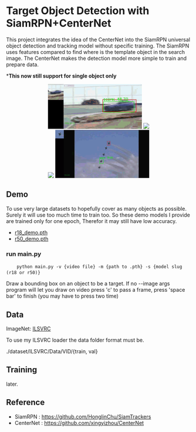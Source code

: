 <h1>Target Object Detection with SiamRPN+CenterNet</h1>

This project integrates the idea of the CenterNet into the SiamRPN universal 
object detection and tracking model without specific training. The SiamRPN uses 
features compared to find where is the template object in the search image. 
The CenterNet makes the detection model more simple to train and prepare data.

***This now still support for single object only**

<div align="center">
    <img src="images/test-1.gif" width="256">
    <img src="images/test-2.gif" width="256"><br>
    <img src="images/test-3.gif" width="256">
    <img src="images/test-4.gif" width="256">
</div>

## Demo

To use very large datasets to hopefully cover as many objects as possible. 
Surely it will use too much time to train too. So these demo models I provide 
are trained only for one epoch, Therefor it may still have low accuracy. 

- [r18_demo.pth](https://drive.google.com/file/d/1gG-z3llwKW2ct0am4Lwrs7NknTXh2EfN/view?usp=sharing)
- [r50_demo.pth](https://drive.google.com/file/d/19-c80eSJa_1MW5QpW5FicAKFA1KEPhzF/view?usp=sharing)

### run main.py

```
    python main.py -v {video file} -m {path to .pth} -s {model slug (r18 or r50)}
```

Draw a bounding box on an object to be a target. If no --image args program 
will let you draw on video press 'c' to pass a frame, press 'space bar' to finish
(you may have to press two time)

## Data

ImageNet: [ILSVRC](https://image-net.org/challenges/LSVRC/)

To use my ILSVRC loader the data folder format must be.

./dataset/ILSVRC/Data/VID/{train, val}

## Training

later.

## Reference

- SiamRPN : https://github.com/HonglinChu/SiamTrackers
- CenterNet : https://github.com/xingyizhou/CenterNet
